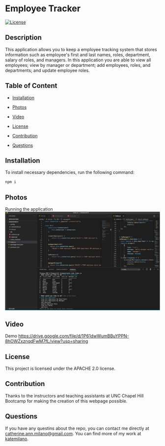 # Employee Tracker

[![License](https://img.shields.io/badge/License-Apache%202.0-blue.svg)](https://opensource.org/licenses/Apache-2.0)

## Description
This application allows you to keep a employee tracking system that stores information such as employee's first and last names, roles, department, salary of roles, and managers. In this application you are able to view all employees; view by manager or department; add employees, roles, and departments; and update employee roles.

## Table of Content

* [Installation](#installation)

* [Photos](#photos)

* [Video](#video)

* [License](#license)

* [Contribution](#contribution)

* [Questions](#questions)

## Installation
To install necessary dependencies, run the following command:

```bash
npm i
```

## Photos
Running the application
<img src="images/Screen Shot 2021-03-04 at 3.07.31 PM.png">

## Video

Demo
https://drive.google.com/file/d/1P61dwWumBBuYPPN-8hOWZxznqdFwM7fL/view?usp=sharing

## License

This project is licensed under the APACHE 2.0 license.

## Contribution

Thanks to the instructors and teaching assistants at UNC Chapel Hill Bootcamp for making the creation of this webpage possible.

## Questions

If you have any questins about the repo, you can contact me directly at catherine.ann.milano@gmail.com. You can find more of my work at [katemilano](http://github.com/katemilano/).
    

